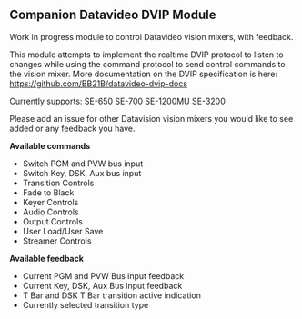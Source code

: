 ## Companion Datavideo DVIP Module

Work in progress module to control Datavideo vision mixers, with feedback.

This module attempts to implement the realtime DVIP protocol to listen to changes while using the command protocol to send control commands to the vision mixer.
More documentation on the DVIP specification is here: https://github.com/BB21B/datavideo-dvip-docs

Currently supports:
SE-650
SE-700
SE-1200MU
SE-3200

Please add an issue for other Datavision vision mixers you would like to see added or any feedback you have.


**Available commands**

* Switch PGM and PVW bus input
* Switch Key, DSK, Aux bus input
* Transition Controls
* Fade to Black
* Keyer Controls
* Audio Controls
* Output Controls
* User Load/User Save
* Streamer Controls


**Available feedback**
* Current PGM and PVW Bus input feedback
* Current Key, DSK, Aux Bus input feedback
* T Bar and DSK T Bar transition active indication
* Currently selected transition type